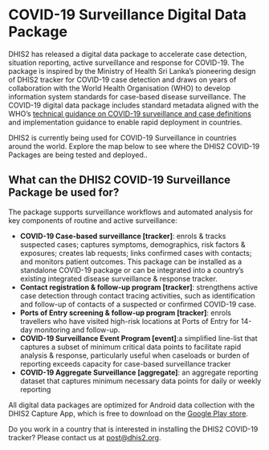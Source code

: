 # COVID-19 Surveillance Digital Data Package

DHIS2 has released a digital data package to accelerate case detection, situation reporting, active surveillance and response for COVID-19. The package is inspired by the Ministry of Health Sri Lanka’s pioneering design of DHIS2 tracker for COVID-19 case detection and draws on years of collaboration with the World Health Organisation (WHO) to develop information system standards for case-based disease surveillance. The COVID-19 digital data package includes standard metadata aligned with the WHO’s [technical guidance on COVID-19 surveillance and case definitions](https://www.who.int/emergencies/diseases/novel-coronavirus-2019/technical-guidance/surveillance-and-case-definitions) and implementation guidance to enable rapid deployment in countries.

DHIS2 is currently being used for COVID-19 Surveillance in countries around the world. Explore the map below to see where the DHIS2 COVID-19 Packages are being tested and deployed..

## What can the DHIS2 COVID-19 Surveillance Package be used for?

The package supports surveillance workflows and automated analysis for key components of routine and active surveillance:

* **COVID-19 Case-based surveillance [tracker]**: enrols & tracks suspected cases; captures symptoms, demographics, risk factors & exposures; creates lab requests; links confirmed cases with contacts; and monitors patient outcomes. This package can be installed as a standalone COVID-19 package or can be integrated into a country’s existing integrated disease surveillance & response tracker.
* **Contact registration & follow-up program [tracker]**: strengthens active case detection through contact tracing activities, such as identification and follow-up of contacts of a suspected or confirmed COVID-19 case.
* **Ports of Entry screening & follow-up program [tracker]**: enrols travellers who have visited high-risk locations at Ports of Entry for 14-day monitoring and follow-up.
* **COVID-19 Surveillance Event Program [event]**:a simplified line-list that captures a subset of minimum critical data points to facilitate rapid analysis & response, particularly useful when caseloads or burden of reporting exceeds capacity for case-based surveillance tracker
* **COVID-19 Aggregate Surveillance [aggregate]**: an aggregate reporting dataset that captures minimum necessary data points for daily or weekly reporting

All digital data packages are optimized for Android data collection with the DHIS2 Capture App, which is free to download on the [Google Play store](https://play.google.com/store/apps/details?id=com.dhis2&hl=en).

Do you work in a country that is interested in installing the DHIS2 COVID-19 tracker? Please contact us at [post@dhis2.org](mailto:post@dhis2.org).
